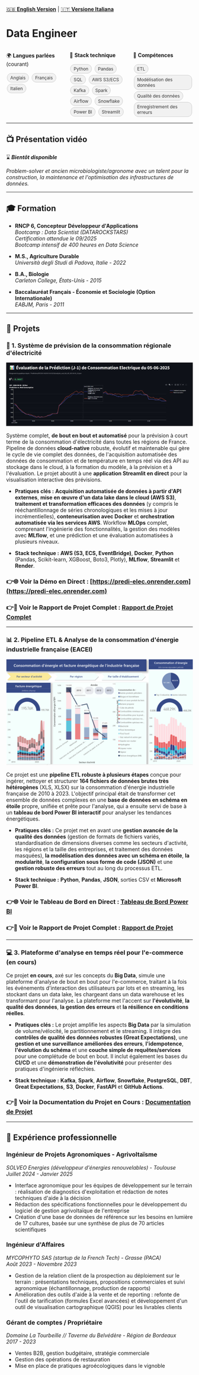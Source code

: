 [🇬🇧 **English Version**](../README.md) | [🇮🇹 **Versione Italiana**](README_IT.markdown)

# Data Engineer

<div style="display: flex; justify-content: space-between; flex-wrap: wrap;">
  <div style="flex: 1; min-width: 120px; margin-right: 10px;">
    <p>🌍 <strong>Langues parlées</strong> (courant)</p>
    <div class="tags">
      <span class="tag">Anglais</span>
      <span class="tag">Français</span>
      <span class="tag">Italien</span>
    </div>
  </div>
  <div style="flex: 1; min-width: 120px; margin-right: 10px;">
    <p>🧱 <strong>Stack technique</strong></p>
    <div class="tags">
      <span class="tag">Python</span>
      <span class="tag">Pandas</span>
      <span class="tag">SQL</span>
      <span class="tag">AWS S3/ECS</span>
      <span class="tag">Kafka</span>
      <span class="tag">Spark</span>
      <span class="tag">Airflow</span>
      <span class="tag">Snowflake</span>
      <span class="tag">Power BI</span>
      <span class="tag">Streamlit</span>
    </div>
  </div>
  <div style="flex: 1; min-width: 120px;">
    <p>🎯 <strong>Compétences</strong></p>
    <div class="tags">
      <span class="tag">ETL</span>
      <span class="tag">Modélisation des données</span>
      <span class="tag">Qualité des données</span>
      <span class="tag">Enregistrement des erreurs</span>
    </div>
  </div>
</div>

<style>
  .tags {
    margin-top: 8px;
  }
  .tag {
    display: inline-block;
    background-color: #f1f1f1;
    color: #333;
    padding: 4px 8px;
    margin: 2px;
    font-size: 0.85em;
    border-radius: 12px;
    border: 1px solid #ccc;
  }
</style>

<p></p>

---

## 📺 Présentation vidéo

⌛ **_Bientôt disponible_**

_Problem-solver et ancien microbiologiste/agronome avec un talent pour la construction, la maintenance et l'optimisation des infrastructures de données._

---

## 🎓 Formation

* **RNCP 6, Concepteur Développeur d'Applications**  
  *Bootcamp : Data Scientist (DATAROCKSTARS)*  
  *Certification attendue le 09/2025*  
  *Bootcamp intensif de 400 heures en Data Science*

* **M.S., Agriculture Durable**  
  *Università degli Studi di Padova, Italie - 2022*

* **B.A., Biologie**  
  *Carleton College, États-Unis - 2015*

* **Baccalauréat Français - Économie et Sociologie (Option Internationale)**  
  *EABJM, Paris - 2011*

---

## 📌 Projets

### **🔮 1. Système de prévision de la consommation régionale d'électricité**

![Prediction screenshot](../assets/evaluation.jpeg)

Système complet, **de bout en bout et automatisé** pour la prévision à court terme de la consommation d'électricité dans toutes les régions de France. Pipeline de données **cloud-native** robuste, évolutif et maintenable qui gère le cycle de vie complet des données, de l'acquisition automatisée des données de consommation et de température en temps réel via des API au stockage dans le cloud, à la formation du modèle, à la prévision et à l'évaluation. Le projet aboutit à une **application Streamlit en direct** pour la visualisation interactive des prévisions.

* **Pratiques clés :** **Acquisition automatisée de données à partir d'API externes**, **mise en œuvre d'un data lake dans le cloud (AWS S3)**, **traitement et transformation efficaces des données** (y compris le rééchantillonnage de séries chronologiques et les mises à jour incrémentielles), **conteneurisation avec Docker** et **orchestration automatisée via les services AWS**. Workflow **MLOps** complet, comprenant l'ingénierie des fonctionnalités, la gestion des modèles avec **MLflow**, et une prédiction et une évaluation automatisées à plusieurs niveaux.

* **Stack technique :** **AWS (S3, ECS, EventBridge)**, **Docker**, **Python** (Pandas, Scikit-learn, XGBoost, Boto3, Plotly), **MLflow**, **Streamlit** et **Render**.

### 👉🌐 Voir la **Démo en Direct** : [https://predi-elec.onrender.com](https://predi-elec.onrender.com)

### 👉📖 Voir le **Rapport de Projet Complet** : [Rapport de Projet Complet](Predi_Elec_FR.md)

---

### **📊 2. Pipeline ETL & Analyse de la consommation d'énergie industrielle française (EACEI)**

![Dashboard screenshot](../assets/eacei.png)

Ce projet est une **pipeline ETL robuste à plusieurs étapes** conçue pour ingérer, nettoyer et structurer **164 fichiers de données brutes très hétérogènes** (XLS, XLSX) sur la consommation d'énergie industrielle française de 2010 à 2023. L'objectif principal était de transformer cet ensemble de données complexes en une **base de données en schéma en étoile** propre, unifiée et prête pour l'analyse, qui a ensuite servi de base à un **tableau de bord Power BI interactif** pour analyser les tendances énergétiques.

* **Pratiques clés :** Ce projet met en avant une **gestion avancée de la qualité des données** (gestion de formats de fichiers variés, standardisation de dimensions diverses comme les secteurs d'activité, les régions et la taille des entreprises, et traitement des données masquées), **la modélisation des données avec un schéma en étoile**, **la modularité**, **la configuration sous forme de code (JSON)** et une **gestion robuste des erreurs** tout au long du processus ETL.

* **Stack technique :** **Python**, **Pandas**, **JSON**, sorties CSV et **Microsoft Power BI**.

### 👉🌐 Voir le **Tableau de Bord en Direct** : [Tableau de Bord Power BI](https://app.powerbi.com/view?r=eyJrIjoiZTE4YjVhMjctZjFmZS00YjRjLThlOTctNDAyOGI0ZTNiNGNiIiwidCI6ImJlOTNmMTc4LTA5NjQtNDcwOS1hMDZjLTY4ZThhZjBhODM1NSJ9&pageName=f779d68dcac6fc795d20)

### 👉📖 Voir le **Rapport de Projet** Complet : [Rapport de Projet](EACEI_FR.md)

---

### **💻 3. Plateforme d'analyse en temps réel pour l'e-commerce (en cours)**

Ce projet **en cours**, axé sur les concepts du **Big Data**, simule une plateforme d'analyse de bout en bout pour l'e-commerce, traitant à la fois les événements d'interaction des utilisateurs par lots et en streaming, les stockant dans un data lake, les chargeant dans un data warehouse et les transformant pour l'analyse. La plateforme met l'accent sur **l'évolutivité**, **la qualité des données**, **la gestion des erreurs** et **la résilience en conditions réelles**.

* **Pratiques clés :** Le projet amplifie les aspects **Big Data** par la simulation de volume/vélocité, le partitionnement et le streaming. Il intègre des **contrôles de qualité des données robustes (Great Expectations)**, une **gestion et une surveillance améliorées des erreurs**, **l'idempotence**, **l'évolution du schéma** et une **couche simple de requêtes/services** pour une complétude de bout en bout. Il inclut également les bases du **CI/CD** et une **démonstration de l'évolutivité** pour présenter des pratiques d'ingénierie réfléchies.

* **Stack technique :** **Kafka**, **Spark**, **Airflow**, **Snowflake**, **PostgreSQL**, **DBT**, **Great Expectations**, **S3**, **Docker**, **FastAPI** et **GitHub Actions**.

### 👉📝 Voir la Documentation du **Projet en Cours** : [Documentation de Projet](E_commerce_FR.md)

---

## 🧰 Expérience professionnelle

### **Ingénieur de Projets Agronomiques - Agrivoltaïsme**

*SOLVEO Energies (développeur d'énergies renouvelables) - Toulouse*  
*Juillet 2024 - Janvier 2025*

- Interface agronomique pour les équipes de développement sur le terrain : réalisation de diagnostics d'exploitation et rédaction de notes techniques d'aide à la décision
- Rédaction des spécifications fonctionnelles pour le développement du logiciel de gestion agrivoltaïque de l'entreprise
- Création d'une base de données de référence sur les besoins en lumière de 17 cultures, basée sur une synthèse de plus de 70 articles scientifiques

### **Ingénieur d'Affaires**

*MYCOPHYTO SAS (startup de la French Tech) - Grasse (PACA)*  
*Août 2023 - Novembre 2023*

- Gestion de la relation client de la prospection au déploiement sur le terrain : présentations techniques, propositions commerciales et suivi agronomique (échantillonnage, production de rapports)
- Amélioration des outils d'aide à la vente et de reporting : refonte de l'outil de tarification (formules Excel avancées) et développement d'un outil de visualisation cartographique (QGIS) pour les livrables clients

### **Gérant de comptes / Propriétaire**

*Domaine La Tourbeille // Taverne du Belvédère - Région de Bordeaux*  
*2017 - 2023*

- Ventes B2B, gestion budgétaire, stratégie commerciale
- Gestion des opérations de restauration
- Mise en place de pratiques agroécologiques dans le vignoble
